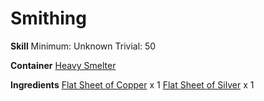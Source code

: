 <!-- TITLE: Copper Lined Kettle -->
<!-- SUBTITLE:  -->
# Smithing
**Skill**
Minimum: Unknown
Trivial: 50

**Container**
[Heavy Smelter](heavy-smelter)

**Ingredients**
[Flat Sheet of Copper](flat-sheet-of-copper) x 1
[Flat Sheet of Silver](flat-sheet-of-silver) x 1